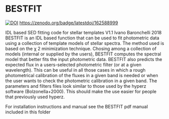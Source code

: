 # BESTFIT

[![DOI](https://zenodo.org/badge/162588999.svg)](https://zenodo.org/badge/latestdoi/162588999)
https://zenodo.org/badge/latestdoi/162588999

IDL based SED fitting code for stellar templates
V1.1
Ivano Baronchelli 2018
BESTFIT is an IDL based function that can be used to fit photometric data using a collection of
template models of stellar spectra. The method used is based on the χ 2 minimization technique.
Chosing among a collection of models (internal or supplied by the users), BESTFIT computes
the spectral model that better fits the input photometric data. BESTFIT also predicts the
expected flux in a users-selected photometric filter (or at a given wavelength). This can be
useful in all those cases in which a rough photometrical calibration of the fluxes in a given
band is needed or when the user wants to check the photometric calibration in a given band.
The parameters and filters files look similar to those used by the hyperz software (Bolzonella+2000).
This should make the use easier for people that previously used hyperz.

For installation instructions and manual see the BESTFIT pdf manual included in this folder 
